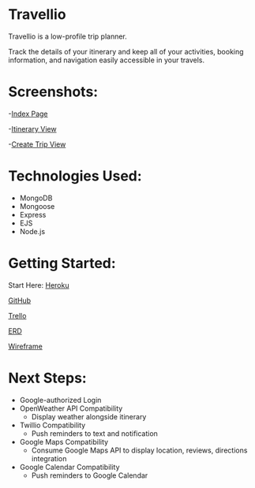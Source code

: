 # Travellio 

Travellio is a low-profile trip planner. 

Track the details of your itinerary and keep all of your activities, booking information, and navigation easily accessible in your travels.

# Screenshots: 

-[Index Page](public/images/index-page.png)

-[Itinerary View](public/images/full-itinerary.png)

-[Create Trip View](public/images/add-trip.png)

# Technologies Used: 

- MongoDB
- Mongoose
- Express
- EJS
- Node.js

# Getting Started: 

Start Here: [Heroku](https://bear-travel-planner-sei.herokuapp.com/trips)

[GitHub](https://github.com/bearcodes870/travellio)

[Trello](https://trello.com/b/gYIXaLSO/sei-proj-2-travel-app)

[ERD](https://app.lucidchart.com/lucidchart/invitations/accept/7d25fdba-dd34-4c72-a4e9-82bda8fcb5e2)

[Wireframe](https://app.lucidchart.com/lucidchart/invitations/accept/9e777478-52af-48f2-beaa-e33c635f9318)



# Next Steps:

- Google-authorized Login
- OpenWeather API Compatibility
    - Display weather alongside itinerary
- Twillio Compatibility
    - Push reminders to text and notification
- Google Maps Compatibility
    - Consume Google Maps API to display location, reviews, directions integration
- Google Calendar Compatibility
    - Push reminders to Google Calendar